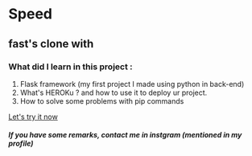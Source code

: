 # Speed
<h2>fast's clone with</h2>

<h3>What did I learn in this project : </h3>
<ol>
  <li>Flask framework (my first project I made using python in back-end)</li>
  <li>What's HEROKu ? and how to use it to deploy ur project.</li>
  <li>How to solve some problems with pip commands</li>
</ol>

<a href="htttps://speed0v1-61af0c7bb404.herokuapp.com">Let's try it now</a>
<h5>If you have some remarks, contact me in instgram (mentioned in my profile)</h5>
